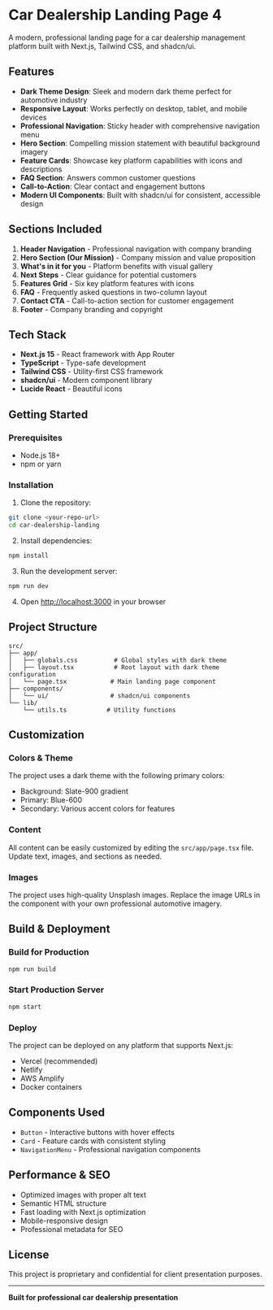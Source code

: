 # Car Dealership Landing Page 4

A modern, professional landing page for a car dealership management platform built with Next.js, Tailwind CSS, and shadcn/ui.

## Features

- **Dark Theme Design**: Sleek and modern dark theme perfect for automotive industry
- **Responsive Layout**: Works perfectly on desktop, tablet, and mobile devices
- **Professional Navigation**: Sticky header with comprehensive navigation menu
- **Hero Section**: Compelling mission statement with beautiful background imagery
- **Feature Cards**: Showcase key platform capabilities with icons and descriptions
- **FAQ Section**: Answers common customer questions
- **Call-to-Action**: Clear contact and engagement buttons
- **Modern UI Components**: Built with shadcn/ui for consistent, accessible design

## Sections Included

1. **Header Navigation** - Professional navigation with company branding
2. **Hero Section (Our Mission)** - Company mission and value proposition
3. **What's in it for you** - Platform benefits with visual gallery
4. **Next Steps** - Clear guidance for potential customers
5. **Features Grid** - Six key platform features with icons
6. **FAQ** - Frequently asked questions in two-column layout
7. **Contact CTA** - Call-to-action section for customer engagement
8. **Footer** - Company branding and copyright

## Tech Stack

- **Next.js 15** - React framework with App Router
- **TypeScript** - Type-safe development
- **Tailwind CSS** - Utility-first CSS framework
- **shadcn/ui** - Modern component library
- **Lucide React** - Beautiful icons

## Getting Started

### Prerequisites

- Node.js 18+ 
- npm or yarn

### Installation

1. Clone the repository:
```bash
git clone <your-repo-url>
cd car-dealership-landing
```

2. Install dependencies:
```bash
npm install
```

3. Run the development server:
```bash
npm run dev
```

4. Open [http://localhost:3000](http://localhost:3000) in your browser

## Project Structure

```
src/
├── app/
│   ├── globals.css          # Global styles with dark theme
│   ├── layout.tsx           # Root layout with dark theme configuration
│   └── page.tsx            # Main landing page component
├── components/
│   └── ui/                 # shadcn/ui components
└── lib/
    └── utils.ts           # Utility functions
```

## Customization

### Colors & Theme
The project uses a dark theme with the following primary colors:
- Background: Slate-900 gradient
- Primary: Blue-600
- Secondary: Various accent colors for features

### Content
All content can be easily customized by editing the `src/app/page.tsx` file. Update text, images, and sections as needed.

### Images
The project uses high-quality Unsplash images. Replace the image URLs in the component with your own professional automotive imagery.

## Build & Deployment

### Build for Production
```bash
npm run build
```

### Start Production Server
```bash
npm start
```

### Deploy
The project can be deployed on any platform that supports Next.js:
- Vercel (recommended)
- Netlify
- AWS Amplify
- Docker containers

## Components Used

- `Button` - Interactive buttons with hover effects
- `Card` - Feature cards with consistent styling
- `NavigationMenu` - Professional navigation components

## Performance & SEO

- Optimized images with proper alt text
- Semantic HTML structure
- Fast loading with Next.js optimization
- Mobile-responsive design
- Professional metadata for SEO

## License

This project is proprietary and confidential for client presentation purposes.

---

**Built for professional car dealership presentation**
